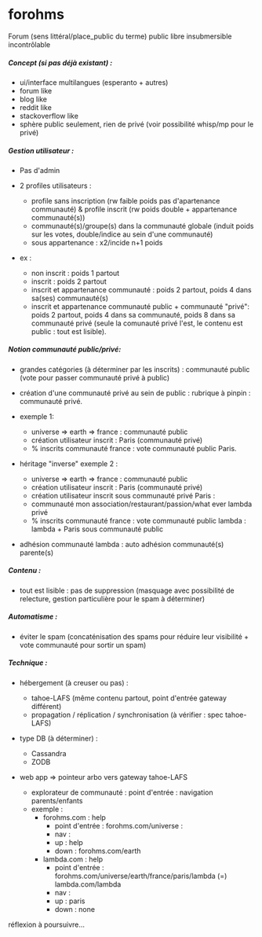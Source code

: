 # forohms
Forum (sens littéral/place_public du terme) public libre insubmersible incontrôlable

##### Concept (si pas déjà existant) :
* ui/interface multilangues (esperanto + autres)
* forum like
* blog like
* reddit like
* stackoverflow like
* sphère public seulement, rien de privé (voir possibilité whisp/mp pour le privé)

##### Gestion utilisateur :
 * Pas d'admin
 
 * 2 profiles utilisateurs :
     * profile sans inscription (rw faible poids pas d'apartenance communauté) & profile inscrit (rw poids double + appartenance communauté(s))
     * communauté(s)/groupe(s) dans la communauté globale (induit poids sur les votes, double/indice au sein d'une communauté)
     * sous appartenance : x2/incide n+1 poids
 
* ex : 
    * non inscrit : poids 1 partout
    * inscrit : poids 2 partout
    * inscrit et appartenance communauté : poids 2 partout, poids 4 dans sa(ses) communauté(s)
    * inscrit et appartenance communauté public + communauté "privé": poids 2 partout, poids 4 dans sa communauté, poids 8 dans sa communauté privé (seule la comunauté privé l'est, le contenu est public : tout est lisible).

##### Notion communauté public/privé:
* grandes catégories (à déterminer par les inscrits) : communauté public (vote pour passer communauté privé à public)
* création d'une communauté privé au sein de public : rubrique à pinpin : communauté privé.
* exemple 1:
    * universe => earth => france : communauté public
    * création utilisateur inscrit : Paris (communauté privé)
    * % inscrits communauté france : vote communauté public Paris.

* héritage "inverse"  exemple 2 :
    * universe => earth => france : communauté public
    * création utilisateur inscrit : Paris (communauté privé)
    * création utilisateur inscrit sous communauté privé Paris : 
    * communauté mon association/restaurant/passion/what ever lambda privé
    * % inscrits communauté france : vote communauté public lambda : lambda + Paris sous communauté public

* adhésion communauté lambda : auto adhésion communauté(s) parente(s)

##### Contenu :
* tout est lisible : pas de suppression (masquage avec possibilité de relecture, gestion particulière pour le spam à déterminer)

##### Automatisme : 
* éviter le spam (concaténisation des spams pour réduire leur visibilité + vote communauté pour sortir un spam)

##### Technique :
* hébergement (à creuser ou pas) :
    * tahoe-LAFS (même contenu partout, point d'entrée gateway différent)
    * propagation / réplication / synchronisation (à vérifier : spec tahoe-LAFS)

* type DB (à déterminer) :
    * Cassandra
    * ZODB

* web app => pointeur arbo vers gateway tahoe-LAFS
    * explorateur de communauté : point d'entrée : navigation parents/enfants
    * exemple :
        * forohms.com : help
            * point d'entrée : forohms.com/universe : 
            * nav :
            * up : help
            * down : forohms.com/earth
        * lambda.com : help
            * point d'entrée : forohms.com/universe/earth/france/paris/lambda (=) lambda.com/lambda
            * nav :
            * up : paris
            * down : none

réflexion à poursuivre...
